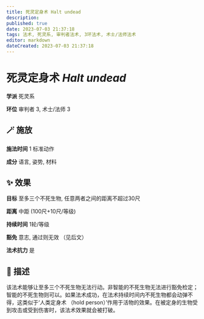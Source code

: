 ```yaml
---
title: 死灵定身术 Halt undead
description: 
published: true
date: 2023-07-03 21:37:18
tags: 法术, 死灵系, 审判者法术, 3环法术, 术士/法师法术
editor: markdown
dateCreated: 2023-07-03 21:37:18
---
```


# **死灵定身术** *Halt undead*

**学派** 死灵系 

**环位** 审判者 3, 术士/法师 3

## 🪄 施放

**施法时间** 1 标准动作

**成分** 语言, 姿势, 材料

## ✨ 效果 

**目标** 至多三个不死生物, 任意两者之间的距离不超过30尺 

**距离** 中距 (100尺+10尺/等级)  

**持续时间** 1轮/等级 

**豁免** 意志, 通过则无效 （见后文）

**法术抗力** 是

## 📖 描述

该法术能够让至多三个不死生物无法行动。非智能的不死生物无法进行豁免检定；智能的不死生物则可以。如果法术成功，在法术持续时间内不死生物都会动弹不得，这类似于‘人类定身术 （hold person）’作用于活物的效果。在被定身的生物受到攻击或受到伤害时，该法术效果就会被打破。
    